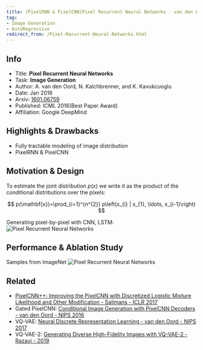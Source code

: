 ```yaml
---
title: (PixelRNN & PixelCNN)Pixel Recurrent Neural Networks - van den Oord - ICML 2016
tag:
- Image Generation
- AutoRegressive
redirect_from: /Pixel-Recurrent-Neural-Networks.html
---
```




## Info
- Title: **Pixel Recurrent Neural Networks**
- Task: **Image Generation**
- Author: A. van den Oord, N. Kalchbrenner, and K. Kavukcuoglu
- Date:  Jan 2016
- Arxiv: [1601.06759](https://arxiv.org/abs/1601.06759)
- Published: ICML 2016(Best Paper Award)
- Affiliation: Google DeepMind

## Highlights & Drawbacks
- Fully tractable modeling of image distribution
- PixelRNN & PixelCNN


## Motivation & Design
To estimate the joint distribution $p(x)$ we write it as the product of the conditional distributions over the pixels:

$$
p(\mathbf{x})=\prod_{i=1}^{n^{2}} p\left(x_{i} | x_{1}, \ldots, x_{i-1}\right)
$$

Generating pixel-by-pixel with CNN, LSTM:
![Pixel Recurrent Neural Networks](https://i.imgur.com/Et9vL70.png)


## Performance & Ablation Study
Samples from ImageNet
![Pixel Recurrent Neural Networks](https://i.imgur.com/3OKYXbO.png)


## Related
- [PixelCNN++: Improving the PixelCNN with Discretized Logistic Mixture Likelihood and Other Modification - Salimans - ICLR 2017](https://arxivnote.ddlee.cn/PixelCNN++-Improving-the-PixelCNN-with-Discretized-Logistic-Mixture-Likelihood-and-Other-Modification.html)
- Gated PixelCNN: [Conditional Image Generation with PixelCNN Decoders - van den Oord - NIPS 2016](https://arxivnote.ddlee.cn/Conditional-Image-Generation-with-PixelCNN-Decoders.html)
- VQ-VAE: [Neural Discrete Representation Learning - van den Oord - NIPS 2017](https://arxivnote.ddlee.cn/Neural-Discrete-Representation-Learning.html)
- VQ-VAE-2: [Generating Diverse High-Fidelity Images with VQ-VAE-2 - Razavi - 2019](https://arxivnote.ddlee.cn/Generating-Diverse-High-Fidelity-Images-with-VQ-VAE-2.html)
